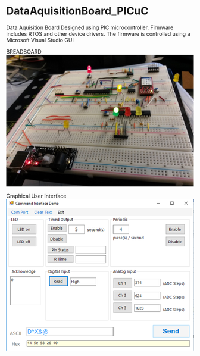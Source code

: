 # DataAquisitionBoard_PICuC
Data Aquisition Board Designed using PIC microcontroller. Firmware includes RTOS and other device drivers. The firmware is controlled using a Microsoft Visual Studio GUI

BREADBOARD
![alt_text](https://github.com/splAcharya/DataAquisitionBoard_PICuC/blob/master/BreadBoard.jpg)

Graphical User Interface
![alt_text](https://github.com/splAcharya/DataAquisitionBoard_PICuC/blob/master/GUI.png)
